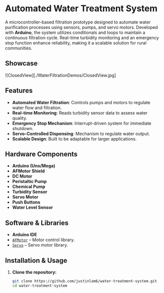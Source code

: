 # Automated Water Treatment System

A microcontroller-based filtration prototype designed to automate water purification processes using sensors, pumps, and servo motors. Developed with **Arduino**, the system utilizes conditionals and loops to maintain a continuous filtration cycle. Real-time turbidity monitoring and an emergency stop function enhance reliability, making it a scalable solution for rural communities.

## Showcase

![ClosedView][./WaterFiltrationDemos/ClosedView.jpg]

## Features

- **Automated Water Filtration**: Controls pumps and motors to regulate water flow and filtration.
- **Real-time Monitoring**: Reads turbidity sensor data to assess water quality.
- **Emergency Stop Mechanism**: Interrupt-driven system for immediate shutdown.
- **Servo-Controlled Dispensing**: Mechanism to regulate water output.
- **Scalable Design**: Built to be adaptable for larger applications.

## Hardware Components

- **Arduino (Uno/Mega)**
- **AFMotor Shield**
- **DC Motor**
- **Peristaltic Pump**
- **Chemical Pump**
- **Turbidity Sensor**
- **Servo Motor**
- **Push Buttons**
- **Water Level Sensor**

## Software & Libraries

- **Arduino IDE**
- [`AFMotor`](https://github.com/adafruit/Adafruit-Motor-Shield-library) – Motor control library.
- [`Servo`](https://www.arduino.cc/reference/en/libraries/servo/) – Servo motor library.

## Installation & Usage

1. **Clone the repository:**
   ```sh
   git clone https://github.com/justinlam6/water-treatment-system.git
   cd water-treatment-system
